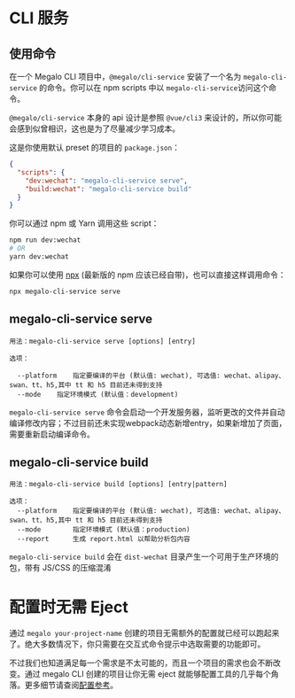# CLI 服务

## 使用命令

在一个 Megalo CLI 项目中，`@megalo/cli-service` 安装了一个名为 `megalo-cli-service` 的命令。你可以在 npm scripts 中以 `megalo-cli-service`访问这个命令。

`@megalo/cli-service` 本身的 api 设计是参照 `@vue/cli3` 来设计的，所以你可能会感到似曾相识，这也是为了尽量减少学习成本。

这是你使用默认 preset 的项目的 `package.json`：

``` json
{
  "scripts": {
    "dev:wechat": "megalo-cli-service serve",
    "build:wechat": "megalo-cli-service build"
  }
}
```

你可以通过 npm 或 Yarn 调用这些 script：

``` bash
npm run dev:wechat
# OR
yarn dev:wechat
```

如果你可以使用 [npx](https://github.com/zkat/npx) (最新版的 npm 应该已经自带)，也可以直接这样调用命令：

``` bash
npx megalo-cli-service serve
```


## megalo-cli-service serve

```
用法：megalo-cli-service serve [options] [entry]

选项：

  --platform    指定要编译的平台 (默认值: wechat), 可选值: wechat、alipay、swan、tt、h5,其中 tt 和 h5 目前还未得到支持
  --mode    指定环境模式 (默认值：development)
```

`megalo-cli-service serve` 命令会启动一个开发服务器，监听更改的文件并自动编译修改内容；不过目前还未实现webpack动态新增entry，如果新增加了页面，需要重新启动编译命令。


## megalo-cli-service build

```
用法：megalo-cli-service build [options] [entry|pattern]

选项：
  --platform    指定要编译的平台 (默认值: wechat), 可选值: wechat、alipay、swan、tt、h5,其中 tt 和 h5 目前还未得到支持
  --mode        指定环境模式 (默认值：production)
  --report      生成 report.html 以帮助分析包内容
```

`megalo-cli-service build` 会在 `dist-wechat` 目录产生一个可用于生产环境的包，带有 JS/CSS 的压缩混淆

# 配置时无需 Eject

通过 `megalo your-project-name` 创建的项目无需额外的配置就已经可以跑起来了。绝大多数情况下，你只需要在交互式命令提示中选取需要的功能即可。

不过我们也知道满足每一个需求是不太可能的，而且一个项目的需求也会不断改变。通过 megalo CLI 创建的项目让你无需 eject 就能够配置工具的几乎每个角落。更多细节请查阅[配置参考](./megalo-config-js)。
